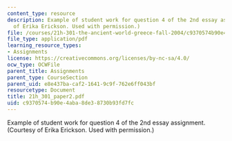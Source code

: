 ```yaml
---
content_type: resource
description: Example of student work for question 4 of the 2nd essay assignment. (Courtesy
  of Erika Erickson. Used with permission.)
file: /courses/21h-301-the-ancient-world-greece-fall-2004/c9370574b90e4aba8de38730b93fd7fc_21h_301_paper2.pdf
file_type: application/pdf
learning_resource_types:
- Assignments
license: https://creativecommons.org/licenses/by-nc-sa/4.0/
ocw_type: OCWFile
parent_title: Assignments
parent_type: CourseSection
parent_uid: e8e437ba-caf2-1641-9c9f-762e6ff043bf
resourcetype: Document
title: 21h_301_paper2.pdf
uid: c9370574-b90e-4aba-8de3-8730b93fd7fc
---
```

Example of student work for question 4 of the 2nd essay assignment. (Courtesy of Erika Erickson. Used with permission.)